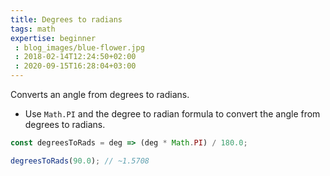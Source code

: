 ```yaml
---
title: Degrees to radians
tags: math
expertise: beginner
 : blog_images/blue-flower.jpg
 : 2018-02-14T12:24:50+02:00
 : 2020-09-15T16:28:04+03:00
---
```


Converts an angle from degrees to radians.

- Use `Math.PI` and the degree to radian formula to convert the angle from degrees to radians.

```js
const degreesToRads = deg => (deg * Math.PI) / 180.0;
```

```js
degreesToRads(90.0); // ~1.5708
```
